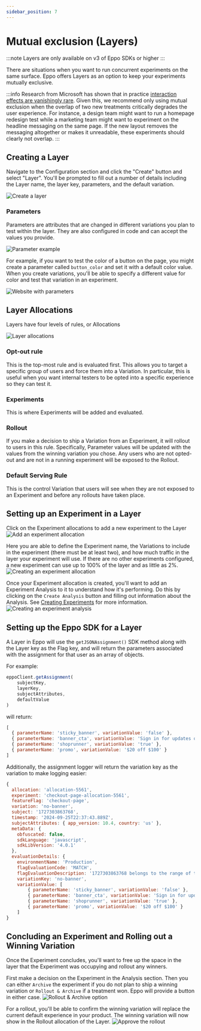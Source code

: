 ```yaml
---
sidebar_position: 7
---
```


# Mutual exclusion (Layers)

:::note
Layers are only available on v3 of Eppo SDKs or higher
:::

There are situations when you want to run concurrent experiments on the same surface. Eppo offers Layers as an option to keep your experiments mutually exclusive.

:::info
Research from Microsoft has shown that in practice [interaction effects are vanishingly rare](https://www.microsoft.com/en-us/research/group/experimentation-platform-exp/articles/a-b-interactions-a-call-to-relax/). Given this, we recommend only using mutual exclusion when the overlap of two new treatments critically degrades the user experience. For instance, a design team might want to run a homepage redesign test while a marketing team might want to experiment on the headline messaging on the same page. If the new layout removes the messaging altogether or makes it unreadable, these experiments should clearly not overlap.
:::

## Creating a Layer

Navigate to the Configuration section and click the "Create" button and select "Layer". You'll be prompted to fill out a number of details including the Layer name, the layer key, parameters, and the default variation.

![Create a layer](/img/feature-flagging/create-layer.png)

### Parameters
Parameters are attributes that are changed in different variations you plan to test within the layer. They are also configured in code and can accept the values you provide.

![Parameter example](/img/feature-flagging/parameter-example.jpg)

For example, if you want to test the color of a button on the page, you might create a parameter called `button_color` and set it with a default color value. When you create variations, you'll be able to specify a different value for color and test that variation in an experiment.

![Website with parameters](/img/feature-flagging/website-example.png)

## Layer Allocations
Layers have four levels of rules, or Allocations

![Layer allocations](/img/feature-flagging/layer-allocations.png)

### Opt-out rule
This is the top-most rule and is evaluated first. This allows you to target a specific group of users and force them into a Variation. In particular, this is useful when you want internal testers to be opted into a specific experience so they can test it.

### Experiments
This is where Experiments will be added and evaluated.

### Rollout
If you make a decision to ship a Variation from an Experiment, it will rollout to users in this rule. Specifically, Parameter values will be updated with the values from the winning variation you chose. Any users who are not opted-out and are not in a running experiment will be exposed to the Rollout.

### Default Serving Rule
This is the control Variation that users will see when they are not exposed to an Experiment and before any rollouts have taken place. 

## Setting up an Experiment in a Layer

Click on the Experiment allocations to add a new experiment to the Layer
![Add an experiment allocation](/img/feature-flagging/layer-add-experiment.png)

Here you are able to define the Experiment name, the Variations to include in the experiment (there must be at least two), and how much traffic in the layer your experiment will use. If there are no other experiments configured, a new experiment can use up to 100% of the layer and as little as 2%.
![Creating an experiment allocation](/img/feature-flagging/layer-create-allocation.png)

Once your Experiment allocation is created, you'll want to add an Experiment Analysis to it to understand how it's performing. Do this by clicking on the `Create Analysis` button and filling out information about the Analysis. See [Creating Experiments](/experiment-analysis/configuration) for more information.
![Creating an experiment analysis](/img/feature-flagging/layer-experiment-analysis.png)

## Setting up the Eppo SDK for a Layer

A Layer in Eppo will use the `getJSONAssignment()` SDK method along with the Layer key as the Flag key, and will return the parameters associated with the assignment for that user as an array of objects.

For example:

```javascript
eppoClient.getAssignment(
    subjectKey,
    layerKey,
    subjectAttributes,
    defaultValue
)
```

will return:

```javascript
[
  { parameterName: 'sticky_banner', variationValue: 'false' },
  { parameterName: 'banner_cta', variationValue: 'Sign in for updates on shipping' },
  { parameterName: 'shoprunner', variationValue: 'true' },
  { parameterName: 'promo', variationValue: '$20 off $100' }
]
```

Additionally, the assignment logger will return the variation key as the variation to make logging easier:

```javascript
{
  allocation: 'allocation-5561',
  experiment: 'checkout-page-allocation-5561',
  featureFlag: 'checkout-page',
  variation: 'no-banner',
  subject: '1727303863768',
  timestamp: '2024-09-25T22:37:43.889Z',
  subjectAttributes: { app_version: 10.4, country: 'us' },
  metaData: {
    obfuscated: false,
    sdkLanguage: 'javascript',
    sdkLibVersion: '4.0.1'
  },
  evaluationDetails: {
    environmentName: 'Production',
    flagEvaluationCode: 'MATCH',
    flagEvaluationDescription: '1727303863768 belongs to the range of traffic assigned to "no-banner" defined in allocation "allocation-5561".',
    variationKey: 'no-banner',
    variationValue: [
        { parameterName: 'sticky_banner', variationValue: 'false' },
        { parameterName: 'banner_cta', variationValue: 'Sign in for updates on shipping' },
        { parameterName: 'shoprunner', variationValue: 'true' },
        { parameterName: 'promo', variationValue: '$20 off $100' }
    ]
}
```



## Concluding an Experiment and Rolling out a Winning Variation
Once the Experiment concludes, you'll want to free up the space in the layer that the Experiment was occupying and rollout any winners.

First make a decision on the Experiment in the Analysis section. Then you can either `Archive` the experiment if you do not plan to ship a winning variation or `Rollout & Archive` if a treatment won. Eppo will provide a button in either case.
![Rollout & Archive option](/img/feature-flagging/layer-rollout.png)

For a rollout, you'll be able to confirm the winning variation will replace the current default experience in your product. The winning variation will now show in the Rollout allocation of the Layer.
![Approve the rollout](/img/feature-flagging/layer-rollout-confirmation.png)
